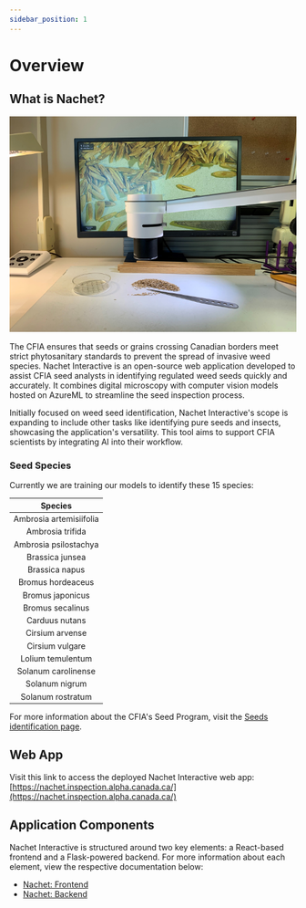 ```yaml
---
sidebar_position: 1
---
```

# Overview

## What is Nachet?

![A close-up image of a microscope is shown. A computer monitor is in the background. A petri dish and a scalpel are on the table.](./nachet-img/nachet-1.png)

The CFIA ensures that seeds or grains crossing Canadian borders meet strict
phytosanitary standards to prevent the spread of invasive weed species. Nachet
Interactive is an open-source web application developed to assist CFIA seed
analysts in identifying regulated weed seeds quickly and accurately. It combines
digital microscopy with computer vision models hosted on AzureML to streamline
the seed inspection process.

Initially focused on weed seed identification, Nachet Interactive's scope is
expanding to include other tasks like identifying pure seeds and insects,
showcasing the application's versatility. This tool aims to support CFIA
scientists by integrating AI into their workflow.

### Seed Species

Currently we are training our models to identify these 15 species:

| **Species** |
|:--:|
| Ambrosia artemisiifolia  |
| Ambrosia trifida |
| Ambrosia psilostachya |
| Brassica junsea |
| Brassica napus |
| Bromus hordeaceus |
| Bromus japonicus |
| Bromus secalinus |
| Carduus nutans |
| Cirsium arvense |
| Cirsium vulgare |
| Lolium temulentum |
| Solanum carolinense |
| Solanum nigrum |
| Solanum rostratum |

For more information about the CFIA's Seed Program, visit the [Seeds
identification
page](https://inspection.canada.ca/en/plant-health/seeds/seed-testing-and-grading/seeds-identification).

## Web App

Visit this link to access the deployed Nachet Interactive web app:
[https://nachet.inspection.alpha.canada.ca/](https://nachet.inspection.alpha.canada.ca/)

## Application Components

Nachet Interactive is structured around two key elements: a React-based frontend
and a Flask-powered backend. For more information about each element, view the
respective documentation below:

* [Nachet: Frontend](https://github.com/ai-cfia/nachet-frontend)
* [Nachet: Backend](https://github.com/ai-cfia/nachet-backend)
